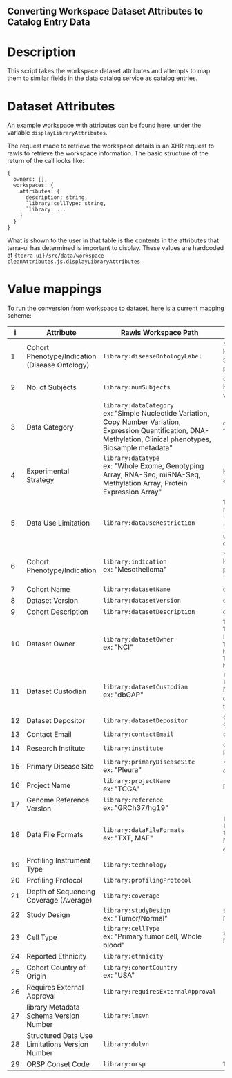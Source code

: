 ## Converting Workspace Dataset Attributes to Catalog Entry Data

# Description
This script takes the workspace dataset attributes and attempts to map them to similar fields in the data catalog service as catalog entries.

# Dataset Attributes
An example workspace with attributes can be found [here](https://github.com/DataBiosphere/terra-ui/blob/dev/src/data/workspace-attributes.js#2), under the variable `displayLibraryAttributes`.

The request made to retrieve the workspace details is an XHR request to rawls to retrieve the workspace information. The basic structure of the return of the call looks like:

```
{
  owners: [],
  workspaces: {
    attributes: {
      description: string,
      `library:cellType: string,
      `library: ...
    }
  }
}
```

What is shown to the user in that table is the contents in the attributes that terra-ui has determined is important to display. These values are hardcoded at 
`{terra-ui}/src/data/workspace-cleanAttributes.js.displayLibraryAttributes`

# Value mappings
To run the conversion from workspace to dataset, here is a current mapping scheme:


| i | Attribute | Rawls Workspace Path | Data Catalog Entry Path |
| - | --------- | -------------------- | -------------------------- |
| 1 | Cohort Phenotype/Indication (Disease Ontology)  | `library:diseaseOntologyLabel` | `samples.disease.0`<br>kathy: lists predefined terms, but forces them to stick with a specific vocabulary. The other phenotype field is the diseases |
| 2 | No. of Subjects | `library:numSubjects` | `counts.donors`<br>Kathy: suggests leaving out this field because it is volatile and can easily become inaccurate |
| 3 | Data Category | `library:dataCategory`<br>ex: "Simple Nucleotide Variation, Copy Number Variation, Expression Quantification, DNA-Methylation, Clinical phenotypes, Biosample metadata" | `dct:dataCategory`*<br>This field does not currently exist |
| 4 | Experimental Strategy | `library:datatype`<br>ex: "Whole Exome, Genotyping Array, RNA-Seq, miRNA-Seq, Methylation Array, Protein Expression Array" | Kathy: Map this to data modality, talk to kathy about getting the mapping of terms |
| 5 | Data Use Limitation | `library:dataUseRestriction` | `TerraDCAT_ap:hasDataUsePermission.0`<br>Not a perfect mapping, we will need to normalize "General Research Use" to "TerraCore:GeneralResearchUse", preferably using the mapping found [here](https://github.com/DataBiosphere/terra-ui/blob/dev/src/pages/library/dataBrowser-utils.js#23) under `datasetReleasePolicies` |
| 6 | Cohort Phenotype/Indication | `library:indication`<br>ex: "Mesothelioma" | `samples.disease.0`<br>kathy: might not be useful, could consider pre-pending with source (ie: "TCGA" or "Anvil_phenotype") |
| 7 | Cohort Name | `library:datasetName` | `dct:title` |
| 8 | Dataset Version | `library:datasetVersion` | `dct:version` |
| 9 | Cohort Description | `library:datasetDescription` | `dct:description` |
| 10 | Dataset Owner | `library:datasetOwner`<br>ex: "NCI" | `TerraDCAT_ap:hasOwner`<br>`TerraDCAT_ap:hasDataCollection.0.dct:identifier`<br>If we have enough information, we can also build:<br> `TerraDCAT_AP:hasDataCollection.0.dct:publisher: National Cancer Institute`<br>`TerraDCAT_AP:hasDataCollection.0.dct:title: National Cancer Institute` |
| 11 | Dataset Custodian | `library:datasetCustodian`<br>ex: "dbGAP" | `TerraDCAT_ap:hasCustodian`<br>`TerraDCAT_ap:hasDataCollection.0.dct:identifier`<br>Note: This conflicts with "Dataset Owner", but I dont think we have another option for where to put this. |
| 12 | Dataset Depositor | `library:datasetDepositor` | `contributors.0.contactName`<br>`contributors.0.correspondingContributor = true` |
| 13 | Contact Email | `library:contactEmail` | `contributors.0.email` |
| 14 | Research Institute | `library:institute` | `contributors.0.institution`<br>`prov:wasAssociatedWith` |
| 15 | Primary Disease Site | `library:primaryDiseaseSite`<br>ex: "Pleura" | `samples.disease.0`?<br>ex: "Brain Cancer" |
| 16 | Project Name | `library:projectName`<br>ex: "TCGA" | `prov:wasGeneratedBy.0.TerraCore:hasAssayType.0` |
| 17 | Genome Reference Version | `library:reference`<br>ex: "GRCh37/hg19" |  |
| 18 | Data File Formats | `library:dataFileFormats`<br>ex: "TXT, MAF" | `files.0.dcat:mediaType`<br>`files.0.count = 0`<br>`files.0.byteSize = 0`<br>Note: No way of knowing how many files match each file format |
| 19 | Profiling Instrument Type | `library:technology` |  |
| 20 | Profiling Protocol | `library:profilingProtocol` |  |
| 21 | Depth of Sequencing Coverage (Average) | `library:coverage` |  |
| 22 | Study Design | `library:studyDesign`<br>ex: "Tumor/Normal" | `samples.disease.0`<br>Note: concat value with "Primary Disease Site"? |
| 23 | Cell Type | `library:cellType`<br>ex: "Primary tumor cell, Whole blood" | `samples.disease.0`<br>Note: concat value with "Primary Disease Site"? |
| 24 | Reported Ethnicity | `library:ethnicity` |  |
| 25 | Cohort Country of Origin | `library:cohortCountry`<br>ex: "USA" |  |
| 26 | Requires External Approval | `library:requiresExternalApproval` |  |
| 27 | library Metadata Schema Version Number | `library:lmsvn` |  |
| 28 | Structured Data Use Limitations Version Number | `library:dulvn` |  |
| 29 | ORSP Conset Code | `library:orsp` | `TerraDCAT_ap:hasConsentGroup` |

